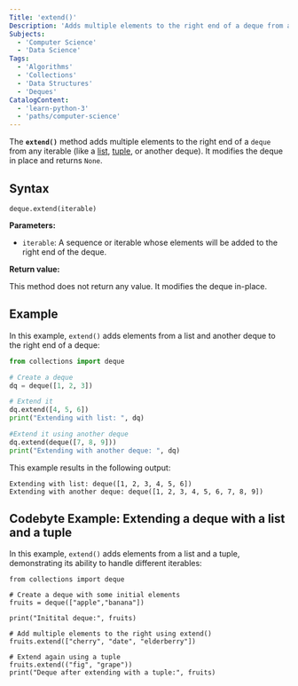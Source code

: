 ```yaml
---
Title: 'extend()'
Description: 'Adds multiple elements to the right end of a deque from any iterable.'
Subjects:
  - 'Computer Science'
  - 'Data Science'
Tags:
  - 'Algorithms'
  - 'Collections'
  - 'Data Structures'
  - 'Deques'
CatalogContent:
  - 'learn-python-3'
  - 'paths/computer-science'
---
```


The **`extend()`** method adds multiple elements to the right end of a `deque` from any iterable (like a [list](https://www.codecademy.com/resources/docs/python/lists), [tuple](https://www.codecademy.com/resources/docs/python/tuples), or another deque). It modifies the deque in place and returns `None`.

## Syntax

```pseudo
deque.extend(iterable)
```

**Parameters:**

- `iterable`: A sequence or iterable whose elements will be added to the right end of the deque.

**Return value:**

This method does not return any value. It modifies the deque in-place.

## Example

In this example, `extend()` adds elements from a list and another deque to the right end of a deque:

```py
from collections import deque

# Create a deque
dq = deque([1, 2, 3])

# Extend it
dq.extend([4, 5, 6])
print("Extending with list: ", dq)

#Extend it using another deque
dq.extend(deque([7, 8, 9]))
print("Extending with another deque: ", dq)
```

This example results in the following output:

```shell
Extending with list: deque([1, 2, 3, 4, 5, 6])
Extending with another deque: deque([1, 2, 3, 4, 5, 6, 7, 8, 9])
```

## Codebyte Example: Extending a deque with a list and a tuple

In this example, `extend()` adds elements from a list and a tuple, demonstrating its ability to handle different iterables:

```codebyte/python
from collections import deque

# Create a deque with some initial elements
fruits = deque(["apple","banana"])

print("Initital deque:", fruits)

# Add multiple elements to the right using extend()
fruits.extend(["cherry", "date", "elderberry"])

# Extend again using a tuple
fruits.extend(("fig", "grape"))
print("Deque after extending with a tuple:", fruits)
```
